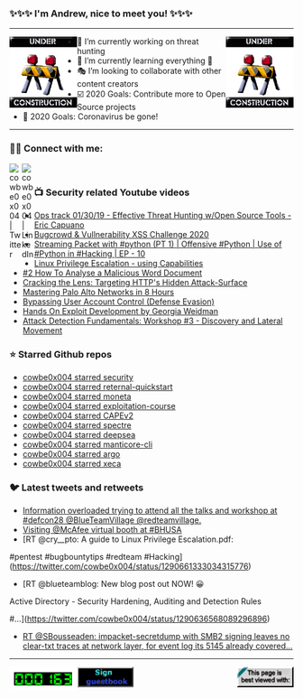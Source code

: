 ### ✨✨✨ I'm Andrew, nice to meet you! ✨✨✨

---
<img align="left" width="120px" src="https://raw.githubusercontent.com/cowbe0x004/cowbe0x004/master/images/image004.gif" />
<img align="right" width="120px" src="https://raw.githubusercontent.com/cowbe0x004/cowbe0x004/master/images/image004.gif" />

- 📖 I’m currently working on threat hunting
- 📘 I’m currently learning everything 🤣
- 🎭 I’m looking to collaborate with other content creators
- ☑️ 2020 Goals: Contribute more to Open Source projects
- 🦠 2020 Goals: Coronavirus be gone!

---

### 🤝🏽 Connect with me:
[<img align="left" alt="cowbe0x004 | Twitter" width="22px" src="https://cdn.jsdelivr.net/npm/simple-icons@v3/icons/twitter.svg" />][twitter]
[<img align="left" alt="cowbe0x004 | LinkedIn" width="22px" src="https://cdn.jsdelivr.net/npm/simple-icons@v3/icons/linkedin.svg" />][linkedin]

<!--
[<img align="left" alt="cowbe0x004.com" width="22px" src="https://raw.githubusercontent.com/iconic/open-iconic/master/svg/globe.svg" />][website]
[<img align="left" alt="cowbe0x004 | YouTube" width="22px" src="https://cdn.jsdelivr.net/npm/simple-icons@v3/icons/youtube.svg" />][youtube]
[<img align="left" alt="cowbe0x004 | Instagram" width="22px" src="https://cdn.jsdelivr.net/npm/simple-icons@v3/icons/instagram.svg" />][instagram]
-->

<br />

### 📺 Security related Youtube videos
<!-- YOUTUBE:START -->
- [Ops track 01/30/19 -  Effective Threat Hunting w/Open Source Tools - Eric Capuano](https://www.youtube.com/watch?v=Ain-DzXqRC0)
- [Bugcrowd & Vullnerability XSS Challenge 2020](https://www.youtube.com/watch?v=a_6HW5xlbMQ)
- [Streaming Packet with #python (PT 1) | Offensive #Python | Use of #Python in #Hacking | EP - 10](https://www.youtube.com/watch?v=f8SAdyARqoY)
- [Linux Privilege Escalation - using Capabilities](https://www.youtube.com/watch?v=r4RU3ujuRI8)
- [#2 How To Analyse a Malicious Word Document](https://www.youtube.com/watch?v=eBo3yYn-9y4)
- [Cracking the Lens: Targeting HTTP's Hidden Attack-Surface](https://www.youtube.com/watch?v=zP4b3pw94s0)
- [Mastering Palo Alto Networks in 8 Hours](https://www.youtube.com/watch?v=PIlLdEVZmNE)
- [Bypassing User Account Control (Defense Evasion)](https://www.youtube.com/watch?v=k-QaEgPndZ4)
- [Hands On Exploit Development by Georgia Weidman](https://www.youtube.com/watch?v=WuQiHhNauAE)
- [Attack Detection Fundamentals: Workshop #3 - Discovery and Lateral Movement](https://www.youtube.com/watch?v=Pv8eHC1a_bc)
<!-- YOUTUBE:END -->

### ⭐ Starred Github repos
<!-- GITHUB_STAR:START -->
- [cowbe0x004 starred security](https://github.com/windows-internals-guide/security)
- [cowbe0x004 starred reternal-quickstart](https://github.com/d3vzer0/reternal-quickstart)
- [cowbe0x004 starred moneta](https://github.com/forrest-orr/moneta)
- [cowbe0x004 starred exploitation-course](https://github.com/ashemery/exploitation-course)
- [cowbe0x004 starred CAPEv2](https://github.com/kevoreilly/CAPEv2)
- [cowbe0x004 starred spectre](https://github.com/D4stiny/spectre)
- [cowbe0x004 starred deepsea](https://github.com/dsnezhkov/deepsea)
- [cowbe0x004 starred manticore-cli](https://github.com/Manticore-Platform/manticore-cli)
- [cowbe0x004 starred argo](https://github.com/argoproj/argo)
- [cowbe0x004 starred xeca](https://github.com/postrequest/xeca)
<!-- GITHUB_STAR:END -->

### 🐦 Latest tweets and retweets
<!-- TWEETS:START -->
- [Information overloaded trying to attend all the talks and workshop at #defcon28 @BlueTeamVillage @redteamvillage.](https://twitter.com/cowbe0x004/status/1291864958544871426)
- [Visiting @McAfee virtual booth at #BHUSA](https://twitter.com/cowbe0x004/status/1291388890671128579)
- [RT @cry__pto: A guide to Linux Privilege Escalation.pdf:


#pentest #bugbountytips #redteam #Hacking](https://twitter.com/cowbe0x004/status/1290661333034315776)
- [RT @blueteamblog: New blog post out NOW! 😀

Active Directory - Security Hardening, Auditing and Detection Rules



#…](https://twitter.com/cowbe0x004/status/1290636568089296896)
- [RT @SBousseaden: impacket-secretdump with SMB2 signing leaves no clear-txt traces at network layer, for event log its 5145 already covered…](https://twitter.com/cowbe0x004/status/1286773169416810496)
<!-- TWEETS:END -->

---

[<img align="left" width="120px" src="https://raw.githubusercontent.com/cowbe0x004/cowbe0x004/master/images/visitors.gif" />][visitor]
[<img align="left" alt="Sign My Guestbook" width="100px" src="https://raw.githubusercontent.com/cowbe0x004/cowbe0x004/master/images/sign_guest_book.gif" />][guestbook]
[<img align="right" width="100px" src="https://raw.githubusercontent.com/cowbe0x004/cowbe0x004/master/images/netscape.gif" />][netscape]


[website]: https://cowbe0x004.com
[twitter]: https://twitter.com/cowbe0x004
[youtube]: https://youtube.com/
[instagram]: https://instagram.com/
[linkedin]: https://www.linkedin.com/in/anhuang/
[guestbook]: https://github.com/cowbe0x004/cowbe0x004/issues
[netscape]: https://github.com/cowbe0x004/cowbe0x004
[visitor]: https://github.com/cowbe0x004/cowbe0x004
